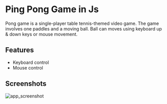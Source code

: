 # Ping Pong Game in Js
Pong game is a single-player table tennis-themed video game. The game involves one paddles and a moving ball. Ball can moves using keyboard up & down keys or mouse movement.

## Features
- Keyboard control
- Mouse control

## Screenshots
![app_screenshot](https://github.com/user-attachments/assets/5eef6d38-f087-413e-8545-840af8d82032)
